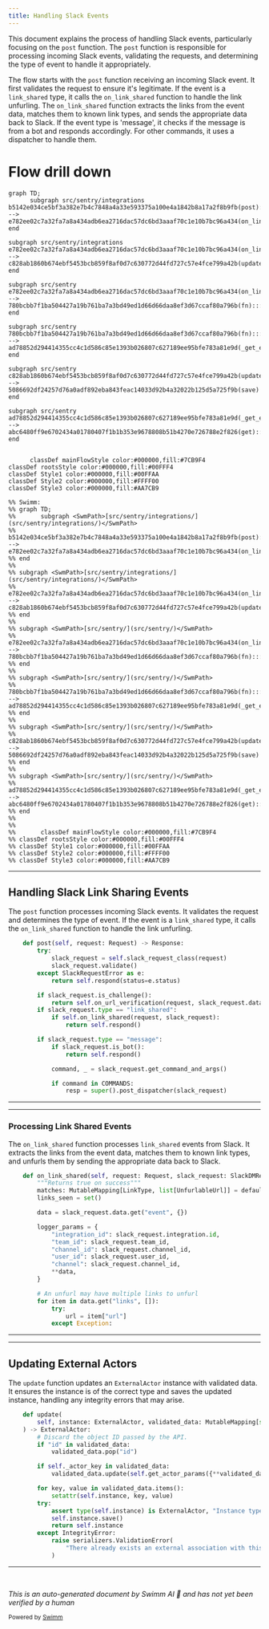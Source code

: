 ```yaml
---
title: Handling Slack Events
---
```

This document explains the process of handling Slack events, particularly focusing on the <SwmToken path="src/sentry/integrations/slack/webhooks/event.py" pos="264:3:3" line-data="    def post(self, request: Request) -&gt; Response:">`post`</SwmToken> function. The <SwmToken path="src/sentry/integrations/slack/webhooks/event.py" pos="264:3:3" line-data="    def post(self, request: Request) -&gt; Response:">`post`</SwmToken> function is responsible for processing incoming Slack events, validating the requests, and determining the type of event to handle it appropriately.

The flow starts with the <SwmToken path="src/sentry/integrations/slack/webhooks/event.py" pos="264:3:3" line-data="    def post(self, request: Request) -&gt; Response:">`post`</SwmToken> function receiving an incoming Slack event. It first validates the request to ensure it's legitimate. If the event is a <SwmToken path="src/sentry/integrations/slack/webhooks/event.py" pos="273:10:10" line-data="        if slack_request.type == &quot;link_shared&quot;:">`link_shared`</SwmToken> type, it calls the <SwmToken path="src/sentry/integrations/slack/webhooks/event.py" pos="153:3:3" line-data="    def on_link_shared(self, request: Request, slack_request: SlackDMRequest) -&gt; bool:">`on_link_shared`</SwmToken> function to handle the link unfurling. The <SwmToken path="src/sentry/integrations/slack/webhooks/event.py" pos="153:3:3" line-data="    def on_link_shared(self, request: Request, slack_request: SlackDMRequest) -&gt; bool:">`on_link_shared`</SwmToken> function extracts the links from the event data, matches them to known link types, and sends the appropriate data back to Slack. If the event type is 'message', it checks if the message is from a bot and responds accordingly. For other commands, it uses a dispatcher to handle them.

# Flow drill down

```mermaid
graph TD;
      subgraph src/sentry/integrations
b5142e034ce5bf3a382e7b4c7848a4a33e593375a100e4a1842b8a17a2f8b9fb(post):::mainFlowStyle --> e782ee02c7a32fa7a8a434adb6ea2716dac57dc6bd3aaaf70c1e10b7bc96a434(on_link_shared):::mainFlowStyle
end

subgraph src/sentry/integrations
e782ee02c7a32fa7a8a434adb6ea2716dac57dc6bd3aaaf70c1e10b7bc96a434(on_link_shared):::mainFlowStyle --> c828ab1860b674ebf5453bcb859f8af0d7c630772d44fd727c57e4fce799a42b(update)
end

subgraph src/sentry
e782ee02c7a32fa7a8a434adb6ea2716dac57dc6bd3aaaf70c1e10b7bc96a434(on_link_shared):::mainFlowStyle --> 780bcbb7f1ba504427a19b761ba7a3bd49ed1d66d66daa8ef3d67ccaf80a796b(fn):::mainFlowStyle
end

subgraph src/sentry
780bcbb7f1ba504427a19b761ba7a3bd49ed1d66d66daa8ef3d67ccaf80a796b(fn):::mainFlowStyle --> ad78852d294414355cc4c1d586c85e1393b026807c627189ee95bfe783a81e9d(_get_event_stats):::mainFlowStyle
end

subgraph src/sentry
c828ab1860b674ebf5453bcb859f8af0d7c630772d44fd727c57e4fce799a42b(update) --> 5086692df24257d76a0adf892eba843feac14033d92b4a32022b125d5a725f9b(save)
end

subgraph src/sentry
ad78852d294414355cc4c1d586c85e1393b026807c627189ee95bfe783a81e9d(_get_event_stats):::mainFlowStyle --> abc6480ff9e6702434a01780407f1b1b353e9678808b51b4270e726788e2f826(get):::mainFlowStyle
end


      classDef mainFlowStyle color:#000000,fill:#7CB9F4
classDef rootsStyle color:#000000,fill:#00FFF4
classDef Style1 color:#000000,fill:#00FFAA
classDef Style2 color:#000000,fill:#FFFF00
classDef Style3 color:#000000,fill:#AA7CB9

%% Swimm:
%% graph TD;
%%       subgraph <SwmPath>[src/sentry/integrations/](src/sentry/integrations/)</SwmPath>
%% b5142e034ce5bf3a382e7b4c7848a4a33e593375a100e4a1842b8a17a2f8b9fb(post):::mainFlowStyle --> e782ee02c7a32fa7a8a434adb6ea2716dac57dc6bd3aaaf70c1e10b7bc96a434(on_link_shared):::mainFlowStyle
%% end
%% 
%% subgraph <SwmPath>[src/sentry/integrations/](src/sentry/integrations/)</SwmPath>
%% e782ee02c7a32fa7a8a434adb6ea2716dac57dc6bd3aaaf70c1e10b7bc96a434(on_link_shared):::mainFlowStyle --> c828ab1860b674ebf5453bcb859f8af0d7c630772d44fd727c57e4fce799a42b(update)
%% end
%% 
%% subgraph <SwmPath>[src/sentry/](src/sentry/)</SwmPath>
%% e782ee02c7a32fa7a8a434adb6ea2716dac57dc6bd3aaaf70c1e10b7bc96a434(on_link_shared):::mainFlowStyle --> 780bcbb7f1ba504427a19b761ba7a3bd49ed1d66d66daa8ef3d67ccaf80a796b(fn):::mainFlowStyle
%% end
%% 
%% subgraph <SwmPath>[src/sentry/](src/sentry/)</SwmPath>
%% 780bcbb7f1ba504427a19b761ba7a3bd49ed1d66d66daa8ef3d67ccaf80a796b(fn):::mainFlowStyle --> ad78852d294414355cc4c1d586c85e1393b026807c627189ee95bfe783a81e9d(_get_event_stats):::mainFlowStyle
%% end
%% 
%% subgraph <SwmPath>[src/sentry/](src/sentry/)</SwmPath>
%% c828ab1860b674ebf5453bcb859f8af0d7c630772d44fd727c57e4fce799a42b(update) --> 5086692df24257d76a0adf892eba843feac14033d92b4a32022b125d5a725f9b(save)
%% end
%% 
%% subgraph <SwmPath>[src/sentry/](src/sentry/)</SwmPath>
%% ad78852d294414355cc4c1d586c85e1393b026807c627189ee95bfe783a81e9d(_get_event_stats):::mainFlowStyle --> abc6480ff9e6702434a01780407f1b1b353e9678808b51b4270e726788e2f826(get):::mainFlowStyle
%% end
%% 
%% 
%%       classDef mainFlowStyle color:#000000,fill:#7CB9F4
%% classDef rootsStyle color:#000000,fill:#00FFF4
%% classDef Style1 color:#000000,fill:#00FFAA
%% classDef Style2 color:#000000,fill:#FFFF00
%% classDef Style3 color:#000000,fill:#AA7CB9
```

<SwmSnippet path="/src/sentry/integrations/slack/webhooks/event.py" line="264">

---

## Handling Slack Link Sharing Events

The <SwmToken path="src/sentry/integrations/slack/webhooks/event.py" pos="264:3:3" line-data="    def post(self, request: Request) -&gt; Response:">`post`</SwmToken> function processes incoming Slack events. It validates the request and determines the type of event. If the event is a <SwmToken path="src/sentry/integrations/slack/webhooks/event.py" pos="273:10:10" line-data="        if slack_request.type == &quot;link_shared&quot;:">`link_shared`</SwmToken> type, it calls the <SwmToken path="src/sentry/integrations/slack/webhooks/event.py" pos="274:5:5" line-data="            if self.on_link_shared(request, slack_request):">`on_link_shared`</SwmToken> function to handle the link unfurling.

```python
    def post(self, request: Request) -> Response:
        try:
            slack_request = self.slack_request_class(request)
            slack_request.validate()
        except SlackRequestError as e:
            return self.respond(status=e.status)

        if slack_request.is_challenge():
            return self.on_url_verification(request, slack_request.data)
        if slack_request.type == "link_shared":
            if self.on_link_shared(request, slack_request):
                return self.respond()

        if slack_request.type == "message":
            if slack_request.is_bot():
                return self.respond()

            command, _ = slack_request.get_command_and_args()

            if command in COMMANDS:
                resp = super().post_dispatcher(slack_request)
```

---

</SwmSnippet>

<SwmSnippet path="/src/sentry/integrations/slack/webhooks/event.py" line="153">

---

### Processing Link Shared Events

The <SwmToken path="src/sentry/integrations/slack/webhooks/event.py" pos="153:3:3" line-data="    def on_link_shared(self, request: Request, slack_request: SlackDMRequest) -&gt; bool:">`on_link_shared`</SwmToken> function processes <SwmToken path="src/sentry/integrations/slack/webhooks/event.py" pos="273:10:10" line-data="        if slack_request.type == &quot;link_shared&quot;:">`link_shared`</SwmToken> events from Slack. It extracts the links from the event data, matches them to known link types, and unfurls them by sending the appropriate data back to Slack.

```python
    def on_link_shared(self, request: Request, slack_request: SlackDMRequest) -> bool:
        """Returns true on success"""
        matches: MutableMapping[LinkType, list[UnfurlableUrl]] = defaultdict(list)
        links_seen = set()

        data = slack_request.data.get("event", {})

        logger_params = {
            "integration_id": slack_request.integration.id,
            "team_id": slack_request.team_id,
            "channel_id": slack_request.channel_id,
            "user_id": slack_request.user_id,
            "channel": slack_request.channel_id,
            **data,
        }

        # An unfurl may have multiple links to unfurl
        for item in data.get("links", []):
            try:
                url = item["url"]
            except Exception:
```

---

</SwmSnippet>

<SwmSnippet path="/src/sentry/integrations/api/bases/external_actor.py" line="102">

---

## Updating External Actors

The <SwmToken path="src/sentry/integrations/api/bases/external_actor.py" pos="102:3:3" line-data="    def update(">`update`</SwmToken> function updates an <SwmToken path="src/sentry/integrations/api/bases/external_actor.py" pos="103:7:7" line-data="        self, instance: ExternalActor, validated_data: MutableMapping[str, Any]">`ExternalActor`</SwmToken> instance with validated data. It ensures the instance is of the correct type and saves the updated instance, handling any integrity errors that may arise.

```python
    def update(
        self, instance: ExternalActor, validated_data: MutableMapping[str, Any]
    ) -> ExternalActor:
        # Discard the object ID passed by the API.
        if "id" in validated_data:
            validated_data.pop("id")

        if self._actor_key in validated_data:
            validated_data.update(self.get_actor_params({**validated_data}))

        for key, value in validated_data.items():
            setattr(self.instance, key, value)
        try:
            assert type(self.instance) is ExternalActor, "Instance type must be ExternalActor"
            self.instance.save()
            return self.instance
        except IntegrityError:
            raise serializers.ValidationError(
                "There already exists an external association with this external_name and provider."
            )
```

---

</SwmSnippet>

&nbsp;

*This is an auto-generated document by Swimm AI 🌊 and has not yet been verified by a human*

<SwmMeta version="3.0.0" repo-id="Z2l0aHViJTNBJTNBc2VudHJ5LWRlbW8tMSUzQSUzQVN3aW1tLURlbW8=" repo-name="sentry-demo-1" doc-type="flows"><sup>Powered by [Swimm](/)</sup></SwmMeta>

